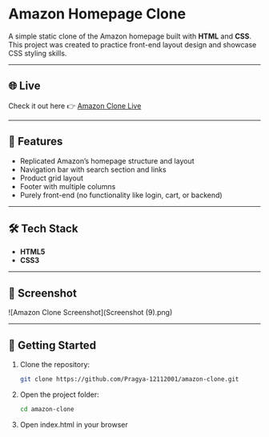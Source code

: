 # Amazon Homepage Clone  

A simple static clone of the Amazon homepage built with **HTML** and **CSS**.  
This project was created to practice front-end layout design and showcase CSS styling skills.  

---
## 🌐 Live  
Check it out here 👉 [Amazon Clone Live](https://pragya-12112001.github.io/amazon-clone/) 

---

## 🚀 Features  
- Replicated Amazon’s homepage structure and layout  
- Navigation bar with search section and links  
- Product grid layout  
- Footer with multiple columns  
- Purely front-end (no functionality like login, cart, or backend)  

---

## 🛠 Tech Stack  
- **HTML5**  
- **CSS3**  

---

## 📸 Screenshot  
![Amazon Clone Screenshot](Screenshot (9).png)

---

## 📂 Getting Started  

1. Clone the repository:  
   ```bash
   git clone https://github.com/Pragya-12112001/amazon-clone.git
   
2. Open the project folder:  
   ```bash
   cd amazon-clone
   
3. Open index.html in your browser


